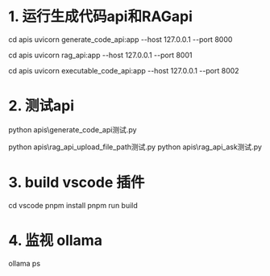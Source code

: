 # 1. 运行生成代码api和RAGapi

cd apis
uvicorn generate_code_api:app --host 127.0.0.1 --port 8000

cd apis
uvicorn rag_api:app --host 127.0.0.1 --port 8001

cd apis
uvicorn executable_code_api:app --host 127.0.0.1 --port 8002

# 2. 测试api

python apis\generate_code_api测试.py

python apis\rag_api_upload_file_path测试.py
python apis\rag_api_ask测试.py

# 3. build vscode 插件

cd vscode
pnpm install
pnpm run build

# 4. 监视 ollama

ollama ps

